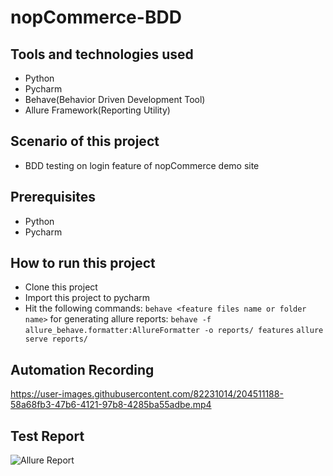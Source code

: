 # nopCommerce-BDD

## Tools and technologies used
- Python
- Pycharm
- Behave(Behavior Driven Development Tool)
- Allure Framework(Reporting Utility)

## Scenario of this project
- BDD testing on login feature of nopCommerce demo site

## Prerequisites
- Python
- Pycharm

## How to run this project
- Clone this project
- Import this project to pycharm
- Hit the following commands:
  ```behave <feature files name or folder name>```
  for generating allure reports:
  ```behave -f allure_behave.formatter:AllureFormatter -o reports/ features```
  ```allure serve reports/```
  
## Automation Recording
https://user-images.githubusercontent.com/82231014/204511188-58a68fb3-47b6-4121-97b8-4285ba55adbe.mp4

## Test Report
![Allure Report](https://user-images.githubusercontent.com/82231014/204510960-65278288-161a-41de-a9d6-47c5a4543035.png)
